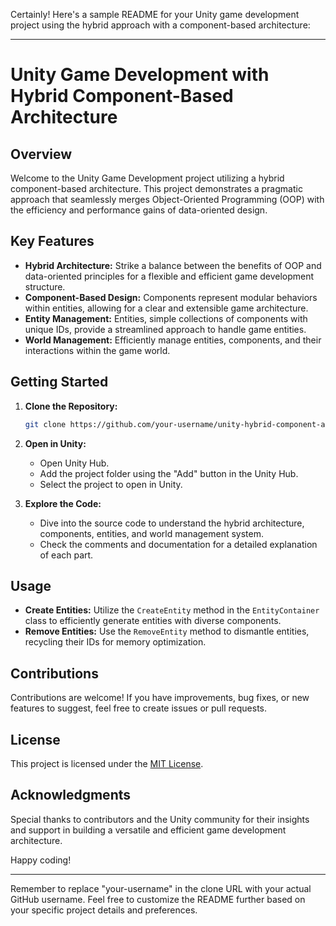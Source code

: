 Certainly! Here's a sample README for your Unity game development project using the hybrid approach with a component-based architecture:

---

# Unity Game Development with Hybrid Component-Based Architecture

## Overview

Welcome to the Unity Game Development project utilizing a hybrid component-based architecture. This project demonstrates a pragmatic approach that seamlessly merges Object-Oriented Programming (OOP) with the efficiency and performance gains of data-oriented design.

## Key Features

- **Hybrid Architecture:** Strike a balance between the benefits of OOP and data-oriented principles for a flexible and efficient game development structure.
- **Component-Based Design:** Components represent modular behaviors within entities, allowing for a clear and extensible game architecture.
- **Entity Management:** Entities, simple collections of components with unique IDs, provide a streamlined approach to handle game entities.
- **World Management:** Efficiently manage entities, components, and their interactions within the game world.

## Getting Started

1. **Clone the Repository:**
   ```bash
   git clone https://github.com/your-username/unity-hybrid-component-architecture.git
   ```

2. **Open in Unity:**
   - Open Unity Hub.
   - Add the project folder using the "Add" button in the Unity Hub.
   - Select the project to open in Unity.

3. **Explore the Code:**
   - Dive into the source code to understand the hybrid architecture, components, entities, and world management system.
   - Check the comments and documentation for a detailed explanation of each part.

## Usage

- **Create Entities:** Utilize the `CreateEntity` method in the `EntityContainer` class to efficiently generate entities with diverse components.
- **Remove Entities:** Use the `RemoveEntity` method to dismantle entities, recycling their IDs for memory optimization.

## Contributions

Contributions are welcome! If you have improvements, bug fixes, or new features to suggest, feel free to create issues or pull requests.

## License

This project is licensed under the [MIT License](LICENSE).

## Acknowledgments

Special thanks to contributors and the Unity community for their insights and support in building a versatile and efficient game development architecture.

Happy coding!

---

Remember to replace "your-username" in the clone URL with your actual GitHub username. Feel free to customize the README further based on your specific project details and preferences.

